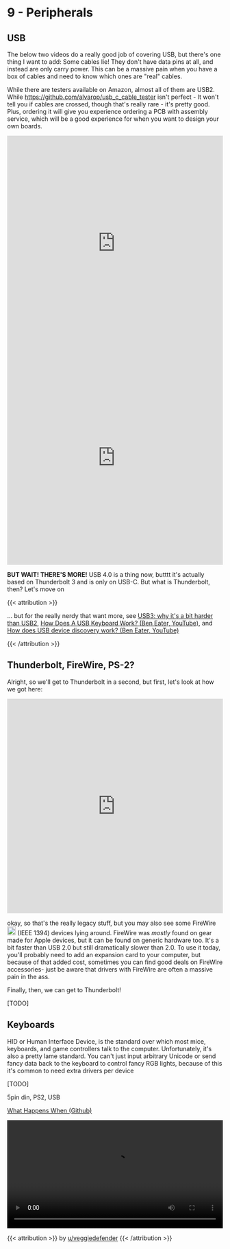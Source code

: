 # 9 - Peripherals

<script>
    document.getElementById("hardwareMenu").open = true;
</script>
## USB

The below two videos do a really good job of covering USB, but there's one thing I want to add: Some cables lie! They don't have data pins at all, and instead are only carry power. This can be a massive pain when you have a box of cables and need to know which ones are "real" cables.

While there are testers available on Amazon, almost all of them are USB2. While https://github.com/alvarop/usb_c_cable_tester isn't perfect - It won't tell you if cables are crossed, though that's really rare - it's pretty good. Plus, ordering it will give you experience ordering a PCB with assembly service, which will be a good experience for when you want to design your own boards. 

<iframe width="100%" height="500" src="https://www.youtube.com/embed/36CKsP9YQ1E" title="YouTube video player" frameborder="0" allow="accelerometer; autoplay; clipboard-write; encrypted-media; gyroscope; picture-in-picture" allowfullscreen></iframe>

<iframe width="100%" height="500" src="https://www.youtube.com/embed/gShRBsahzXg" title="YouTube video player" frameborder="0" allow="accelerometer; autoplay; clipboard-write; encrypted-media; gyroscope; picture-in-picture" allowfullscreen></iframe>

**BUT WAIT! THERE'S MORE!** USB 4.0 is a thing now, butttt it's actually based on Thunderbolt 3 and is only on USB-C. But what is Thunderbolt, then? Let's move on

{{< attribution >}}

… but for the really nerdy that want more, see [USB3: why it's a bit harder than USB2](https://lab.ktemkin.com/post/why-is-usb3-harder/), [How Does A USB Keyboard Work? (Ben Eater, YouTube)](https://www.youtube.com/watch?v=wdgULBpRoXk), and [How does USB device discovery work? (Ben Eater, YouTube)](https://www.youtube.com/watch?v=N0O5Uwc3C0o)

{{< /attribution >}}

## Thunderbolt, FireWire, PS-2?

Alright, so we'll get to Thunderbolt in a second, but first, let's look at how we got here:

<iframe width="100%" height="500" src="https://www.youtube.com/embed/4mi0kLLLAOs?list=PL5cGwrD7cv8hK-qxPqRB25Dzs0BtLWhXz" title="YouTube video player" frameborder="0" allow="accelerometer; autoplay; clipboard-write; encrypted-media; gyroscope; picture-in-picture" allowfullscreen></iframe>

okay, so that's the really legacy stuff, but you may also see some FireWire <img src="/common/FireWire_symbol.svg" alt=" " height="20em"> (IEEE 1394) devices lying around. FireWire was *mostly* found on gear made for Apple devices, but it can be found on generic hardware too. It's a bit faster than USB 2.0 but still dramatically slower than 2.0. To use it today, you'll probably need to add an expansion card to your computer, but because of that added cost, sometimes you can find good deals on FireWire accessories- just be aware that drivers with FireWire are often a massive pain in the ass.

Finally, then, we can get to Thunderbolt!

[TODO]

## Keyboards

HID or Human Interface Device, is the standard over which most mice, keyboards, and game controllers talk to the computer. Unfortunately, it's also a pretty lame standard. You can't just input arbitrary Unicode or send fancy data back to the keyboard to control fancy RGB lights, because of this it's common to need extra drivers per device

[TODO]

5pin din, PS2, USB

[What Happens When (Github)](https://github.com/alex/what-happens-when)

<video width="100%" src="/memes/morse2-spiffyapprehensivecockerspaniel.mp4" controls></video>

{{< attribution >}} by [u/veggiedefender](https://www.reddit.com/r/ProgrammerHumor/comments/ft97ie/typing_in_morse_code_by_opening_and_closing_my/) {{< /attribution >}}